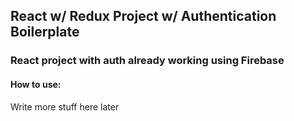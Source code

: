 ## React w/ Redux Project w/ Authentication Boilerplate

### React project with auth already working using Firebase

#### How to use:

Write more stuff here later
